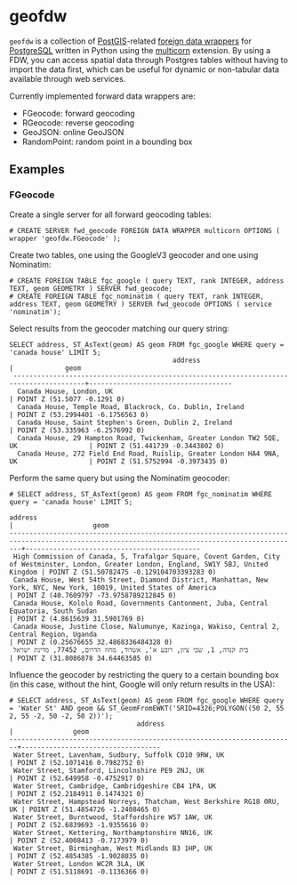 # geofdw
`geofdw` is a collection of [PostGIS](http://postgis.net)-related [foreign data wrappers](https://wiki.postgresql.org/wiki/Foreign_data_wrappers) for [PostgreSQL](http://postgresql.org) written in Python using the [multicorn](http://multicorn.org) extension. By using a FDW, you can access spatial data through Postgres tables without having to import the data first, which can be useful for dynamic or non-tabular data available through web services.

Currently implemented forward data wrappers are:

* FGeocode: forward geocoding
* RGeocode: reverse geocoding
* GeoJSON: online GeoJSON
* RandomPoint: random point in a bounding box

## Examples

### FGeocode

Create a single server for all forward geocoding tables:
```
# CREATE SERVER fwd_geocode FOREIGN DATA WRAPPER multicorn OPTIONS ( wrapper 'geofdw.FGeocode' );
```

Create two tables, one using the GoogleV3 geocoder and one using Nominatim:
```
# CREATE FOREIGN TABLE fgc_google ( query TEXT, rank INTEGER, address TEXT, geom GEOMETRY ) SERVER fwd_geocode;
# CREATE FOREIGN TABLE fgc_nominatim ( query TEXT, rank INTEGER, address TEXT, geom GEOMETRY ) SERVER fwd_geocode OPTIONS ( service 'nominatim');
```

Select results from the geocoder matching our query string:
```
SELECT address, ST_AsText(geom) AS geom FROM fgc_google WHERE query = 'canada house' LIMIT 5;
                                         address                                         |             geom              
 ----------------------------------------------------------------------------------------+------------------------------------
  Canada House, London, UK                                                               | POINT Z (51.5077 -0.1291 0)
  Canada House, Temple Road, Blackrock, Co. Dublin, Ireland                              | POINT Z (53.2994401 -6.1756563 0)
  Canada House, Saint Stephen's Green, Dublin 2, Ireland                                 | POINT Z (53.335963 -6.2576992 0)
  Canada House, 29 Hampton Road, Twickenham, Greater London TW2 5QE, UK                  | POINT Z (51.441739 -0.3443802 0)
  Canada House, 272 Field End Road, Ruislip, Greater London HA4 9NA, UK                  | POINT Z (51.5752994 -0.3973435 0)
```  

Perform the same query but using the Nominatim geocoder:
```
# SELECT address, ST_AsText(geom) AS geom FROM fgc_nominatim WHERE query = 'canada house' LIMIT 5;
                                                                    address                                                                    |                    geom                    
-----------------------------------------------------------------------------------------------------------------------------------------------+--------------------------------------------
 High Commission of Canada, 5, Trafalgar Square, Covent Garden, City of Westminster, London, Greater London, England, SW1Y 5BJ, United Kingdom | POINT Z (51.50782475 -0.129104703393283 0)
 Canada House, West 54th Street, Diamond District, Manhattan, New York, NYC, New York, 10019, United States of America                         | POINT Z (40.7609797 -73.9758789212845 0)
 Canada House, Kololo Road, Governments Cantonment, Juba, Central Equatoria, South Sudan                                                       | POINT Z (4.8615639 31.5901769 0)
 Canada House, Justine Close, Nalumunye, Kazinga, Wakiso, Central 2, Central Region, Uganda                                                    | POINT Z (0.25676655 32.4868336484328 0)
 בית קנדה, 1, שבי ציון, רובע א', אשדוד, מחוז הדרום, 77452, מדינת ישראל                                                                         | POINT Z (31.8086878 34.64463585 0)
```

Influence the geocoder by restricting the query to a certain bounding box (in this case, without the hint, Google will only return results in the USA):
```
# SELECT address, ST_AsText(geom) AS geom FROM fgc_google WHERE query = 'Water St' AND geom && ST_GeomFromEWKT('SRID=4326;POLYGON((50 2, 55 2, 55 -2, 50 -2, 50 2))');
                                address                                 |               geom                
------------------------------------------------------------------------+-----------------------------------
 Water Street, Lavenham, Sudbury, Suffolk CO10 9RW, UK                  | POINT Z (52.1071416 0.7982752 0)
 Water Street, Stamford, Lincolnshire PE9 2NJ, UK                       | POINT Z (52.649958 -0.4752917 0)
 Water Street, Cambridge, Cambridgeshire CB4 1PA, UK                    | POINT Z (52.2184911 0.1474321 0)
 Water Street, Hampstead Norreys, Thatcham, West Berkshire RG18 0RU, UK | POINT Z (51.4854726 -1.2408465 0)
 Water Street, Burntwood, Staffordshire WS7 1AW, UK                     | POINT Z (52.6839693 -1.9355616 0)
 Water Street, Kettering, Northamptonshire NN16, UK                     | POINT Z (52.4008413 -0.7173979 0)
 Water Street, Birmingham, West Midlands B3 1HP, UK                     | POINT Z (52.4854385 -1.9028035 0)
 Water Street, London WC2R 3LA, UK                                      | POINT Z (51.5118691 -0.1136366 0)
```
